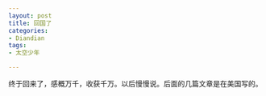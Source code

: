 ```yaml
---
layout: post
title: 回国了
categories:
- Diandian
tags:
- 太空少年

---
```

终于回来了，感概万千，收获千万。以后慢慢说。后面的几篇文章是在美国写的。